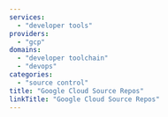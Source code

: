 ```yaml
---
services:
  - "developer tools"
providers:
  - "gcp"
domains:
  - "developer toolchain"
  - "devops"
categories:
  - "source control"
title: "Google Cloud Source Repos"
linkTitle: "Google Cloud Source Repos"
---
```

